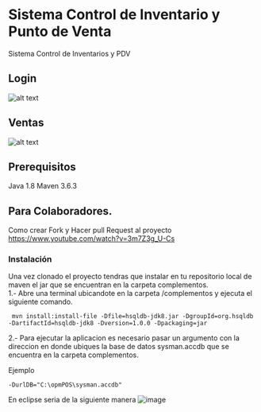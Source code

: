 # Sistema Control de Inventario y Punto de Venta
Sistema Control de Inventarios y PDV

## Login

![alt text](https://github.com/Open-Source-Mexico/opmPOS/blob/master/PDV/Login.png?raw=true)

## Ventas

![alt text](https://github.com/Open-Source-Mexico/opmPOS/blob/master/PDV/Home.png?raw=true)

## Prerequisitos

Java 1.8 
Maven 3.6.3


## Para Colaboradores.

Como crear Fork y Hacer pull Request al proyecto
https://www.youtube.com/watch?v=3m7Z3g_U-Cs

### Instalación

Una vez clonado el proyecto tendras que instalar en tu repositorio local de maven el jar que se encuentran en la carpeta complementos.  
1.- Abre una terminal ubicandote en la carpeta /complementos y ejecuta el siguiente comando.

     
     mvn install:install-file -Dfile=hsqldb-jdk8.jar -DgroupId=org.hsqldb -DartifactId=hsqldb-jdk8 -Dversion=1.0.0 -Dpackaging=jar
     

2.- Para ejecutar la aplicacion es necesario pasar un argumento con la direccion en donde ubiques la base de datos sysman.accdb que se encuentra en la carpeta complementos.

Ejemplo

    -DurlDB="C:\opmPOS\sysman.accdb"
   
En eclipse seria de la siguiente manera
    ![image](https://user-images.githubusercontent.com/24512671/124346593-67a6bf00-dba5-11eb-9fa3-67f8f2433960.png)

